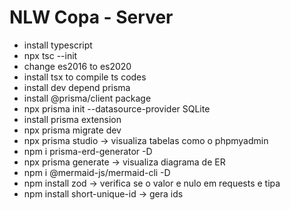 # NLW Copa - Server

- install typescript
- npx tsc --init
- change es2016 to es2020
- install tsx to compile ts codes
- install dev depend prisma
- install @prisma/client package
- npx prisma init --datasource-provider SQLite
- install prisma extension
- npx prisma migrate dev
- npx prisma studio -> visualiza tabelas como o phpmyadmin
- npm i prisma-erd-generator -D
- npx prisma generate -> visualiza diagrama de ER
- npm i @mermaid-js/mermaid-cli -D
- npm install zod -> verifica se o valor e nulo em requests e tipa
- npm install short-unique-id -> gera ids 
